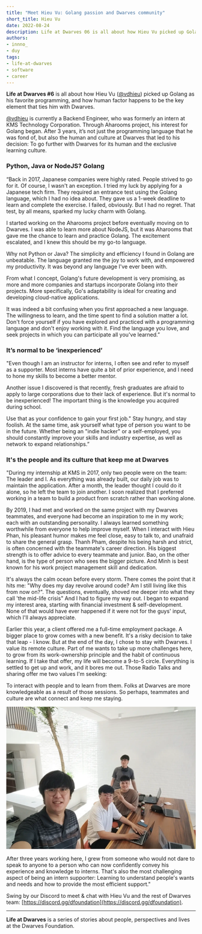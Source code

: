 ```yaml
---
title: "Meet Hieu Vu: Golang passion and Dwarves community"
short_title: Hieu Vu
date: 2022-08-24
description: Life at Dwarves 06 is all about how Hieu Vu picked up Golang as his favorite programming, and how human factor happens to be the key element that ties him with Dwarves.
authors: 
- innno_
- duy
tags: 
- life-at-dwarves
- software
- career
---
```


**Life at Dwarves #6** is all about how Hieu Vu ([@vdhieu](https://github.com/vdhieu)) picked up Golang as his favorite programming, and how human factor happens to be the key element that ties him with Dwarves.

[@vdhieu](https://github.com/vdhieu) is currently a Backend Engineer, who was formerly an intern at KMS Technology Corporation. Through Aharooms project, his interest for Golang began. After 3 years, it’s not just the programming language that he was fond of, but also the human and culture at Dwarves that led to his decision: To go further with Dwarves for its human and the exclusive learning culture.

### Python, Java or NodeJS? Golang

“Back in 2017, Japanese companies were highly rated. People strived to go for it. Of course, I wasn't an exception. I tried my luck by applying for a Japanese tech firm. They required an entrance test using the Golang language, which I had no idea about. They gave us a 1-week deadline to learn and complete the exercise. I failed, obviously. But I had no regret. That test, by all means, sparked my lucky charm with Golang.

I started working on the Aharooms project before eventually moving on to Dwarves. I was able to learn more about NodeJS, but it was Aharooms that gave me the chance to learn and practice Golang. The excitement escalated, and I knew this should be my go-to language.

Why not Python or Java? The simplicity and efficiency I found in Golang are unbeatable. The language granted me the joy to work with, and empowered my productivity. It was beyond any language I've ever been with.

From what I concept, Golang's future development is very promising, as more and more companies and startups incorporate Golang into their projects. More specifically, Go's adaptability is ideal for creating and developing cloud-native applications.

It was indeed a bit confusing when you first approached a new language. The willingness to learn, and the time spent to find a solution matter a lot. Don't force yourself if you have explored and practiced with a programming language and don't enjoy working with it. Find the language you love, and seek projects in which you can participate all you've learned.”

### It’s normal to be ‘inexperienced’

"Even though I am an instructor for interns, I often see and refer to myself as a supporter. Most interns have quite a bit of prior experience, and I need to hone my skills to become a better mentor.

Another issue I discovered is that recently, fresh graduates are afraid to apply to large corporations due to their lack of experience. But it's normal to be inexperienced! The important thing is the knowledge you acquired during school.

Use that as your confidence to gain your first job." Stay hungry, and stay foolish. At the same time, ask yourself what type of person you want to be in the future. Whether being an "indie hacker" or a self-employed, you should constantly improve your skills and industry expertise, as well as network to expand relationships.”

### It's the people and its culture that keep me at Dwarves

"During my internship at KMS in 2017, only two people were on the team: The leader and I. As everything was already built, our daily job was to maintain the application. After a month, the leader thought I could do it alone, so he left the team to join another. I soon realized that I preferred working in a team to build a product from scratch rather than working alone.

By 2019, I had met and worked on the same project with my Dwarves teammates, and everyone had become an inspiration to me in my work; each with an outstanding personality. I always learned something worthwhile from everyone to help improve myself. When I interact with Hieu Phan, his pleasant humor makes me feel close, easy to talk to, and unafraid to share the general grasp. Thanh Pham, despite his being harsh and strict, is often concerned with the teammate's career direction. His biggest strength is to offer advice to every teammate and junior. Bao, on the other hand, is the type of person who sees the bigger picture. And Minh is best known for his work project management skill and dedication.

It's always the calm ocean before every storm. There comes the point that it hits me: "Why does my day revolve around code? Am I still living like this from now on?". The questions, eventually, shoved me deeper into what they call 'the mid-life crisis" And I had to figure my way out. I began to expand my interest area, starting with financial investment & self-development. None of that would have ever happened if it were not for the guys' input, which I'll always appreciate.

Earlier this year, a client offered me a full-time employment package. A bigger place to grow comes with a new benefit. It's a risky decision to take that leap - I know. But at the end of the day, I chose to stay with Dwarves. I value its remote culture. Part of me wants to take up more challenges here, to grow from its work-ownership principle and the habit of continuous learning.
If I take that offer, my life will become a 9-to-5 circle. Everything is settled to get up and work, and it bores me out. Those Radio Talks and sharing offer me two values I'm seeking:

To interact with people and to learn from them. Folks at Dwarves are more knowledgeable as a result of those sessions. So perhaps, teammates and culture are what connect and keep me staying.

![](assets/life-at-dwarves-with-hieu-vu_27fe0d8a27cb8fd173cf17003989cd7e_md5.webp)

After three years working here, I grew from someone who would not dare to speak to anyone to a person who can now confidently convey his experience and knowledge to interns. That's also the most challenging aspect of being an intern supporter: Learning to understand people's wants and needs and how to provide the most efficient support."

Swing by our Discord to meet & chat with Hieu Vu and the rest of Dwarves team: [https://discord.gg/dfoundation](https://discord.gg/dfoundation).

---
**Life at Dwarves** is a series of stories about people, perspectives and lives at the Dwarves Foundation.
